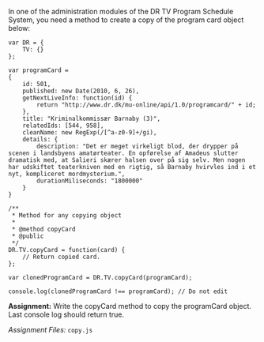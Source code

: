 In one of the administration modules of the DR TV Program Schedule System, you need a method to create a copy of the program card object below:

```
var DR = { 
	TV: {}
};

var programCard =
{
	id: 501,
	published: new Date(2010, 6, 26),
	getNextLiveInfo: function(id) { 
		return "http://www.dr.dk/mu-online/api/1.0/programcard/" + id; 
	},
	title: "Kriminalkommissær Barnaby (3)",
	relatedIds: [544, 958],
	cleanName: new RegExp(/[^a-z0-9]+/gi),
	details: {
		description: "Det er meget virkeligt blod, der drypper på scenen i landsbyens amatørteater. En opførelse af Amadeus slutter dramatisk med, at Salieri skærer halsen over på sig selv. Men nogen har udskiftet teaterkniven med en rigtig, så Barnaby hvirvles ind i et nyt, kompliceret mordmysterium.",
		durationMiliseconds: "1800000"
	}
}

/**
 * Method for any copying object
 *
 * @method copyCard
 * @public
 */
DR.TV.copyCard = function(card) {
	// Return copied card.
};

var clonedProgramCard = DR.TV.copyCard(programCard);

console.log(clonedProgramCard !== programCard); // Do not edit
```

**Assignment:** Write the copyCard method to copy the programCard object. Last console log should return true.

*Assignment Files:* ```copy.js```
